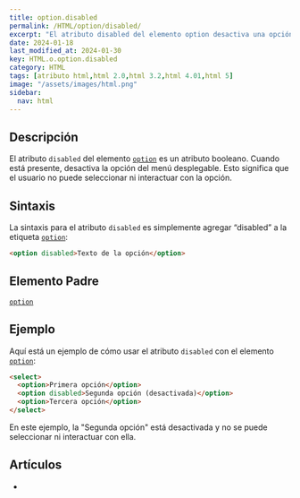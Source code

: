 ```yaml
---
title: option.disabled
permalink: /HTML/option/disabled/
excerpt: "El atributo disabled del elemento option desactiva una opción en un menú desplegable. No seleccionable ni interactuable."
date: 2024-01-18
last_modified_at: 2024-01-30
key: HTML.o.option.disabled
category: HTML
tags: [atributo html,html 2.0,html 3.2,html 4.01,html 5]
image: "/assets/images/html.png"
sidebar:
  nav: html
---
```


## Descripción


El atributo `disabled` del elemento [`option`](https://www.w3api.com/HTML/option/) es un atributo booleano. Cuando está presente, desactiva la opción del menú desplegable. Esto significa que el usuario no puede seleccionar ni interactuar con la opción.


## Sintaxis


La sintaxis para el atributo `disabled` es simplemente agregar “disabled” a la etiqueta [`option`](https://www.w3api.com/HTML/option/):


```html
<option disabled>Texto de la opción</option>
```


## Elemento Padre


[`option`](https://www.w3api.com/HTML/option/)


## Ejemplo


Aquí está un ejemplo de cómo usar el atributo `disabled` con el elemento [`option`](https://www.w3api.com/HTML/option/):


```html
<select>
  <option>Primera opción</option>
  <option disabled>Segunda opción (desactivada)</option>
  <option>Tercera opción</option>
</select>
```


En este ejemplo, la "Segunda opción" está desactivada y no se puede seleccionar ni interactuar con ella.


## Artículos

- 
